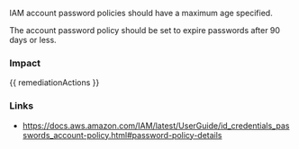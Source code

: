 
IAM account password policies should have a maximum age specified.

The account password policy should be set to expire passwords after 90 days or less.


### Impact
<!-- Add Impact here -->

<!-- DO NOT CHANGE -->
{{ remediationActions }}

### Links
- https://docs.aws.amazon.com/IAM/latest/UserGuide/id_credentials_passwords_account-policy.html#password-policy-details


